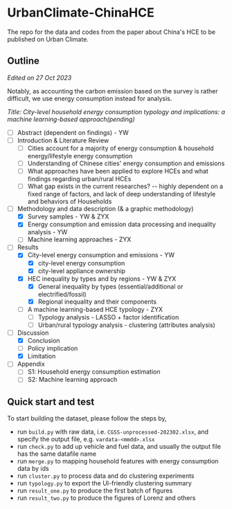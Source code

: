 # UrbanClimate-ChinaHCE
The repo for the data and codes from the paper about China's HCE to be published on Urban Climate.

## Outline

*Edited on 27 Oct 2023*

Notably, as accounting the carbon emission based on the survey is rather difficult, we use energy consumption instead for analysis.

*Title: City-level household energy consumption typology and implications: a machine learning-based approach(pending)*
- [ ] Abstract (dependent on findings) - YW
- [ ] Introduction & Literature Review
  - [ ] Cities account for a majority of energy consumption & household energy/lifestyle energy consumption
  - [ ] Understanding of Chinese cities' energy consumption and emissions
  - [ ] What approaches have been applied to explore HCEs and what findings regarding urban/rural HCEs
  - [ ] What gap exists in the current researches? -- highly dependent on a fixed range of factors, and lack of deep understanding of lifestyle and behaviors of Households
- [ ] Methodology and data description (& a graphic methodology)
  - [x] Survey samples - YW & ZYX
  - [x] Energy consumption and emission data processing and inequality analysis - YW
  - [ ] Machine learning approaches - ZYX
- [ ] Results
  - [x] City-level energy consumption and emissions - YW
    - [x] city-level energy consumption
    - [x] city-level appliance ownership
  - [x] HEC inequality by types and by regions - YW & ZYX
    - [x] General inequality by types (essential/additional or electrified/fossil)
    - [x] Regional inequality and their components
  - [ ] A machine learning-based HCE typology - ZYX
    - [ ] Typology analysis - LASSO + factor identification
    - [ ] Urban/rural typology analysis - clustering (attributes analysis)
- [ ] Discussion
  - [x] Conclusion
  - [ ] Policy implication
  - [x] Limitation
- [ ] Appendix
  - [ ] S1: Household energy consumption estimation
  - [ ] S2: Machine learning approach

## Quick start and test

To start building the dataset, please follow the steps by, 

- run `build.py` with raw data, i.e. `CGSS-unprocessed-202302.xlsx`, and specify the output file, e.g. `vardata-<mmdd>.xlsx`
- run `check.py` to add up vehicle and fuel data, and usually the output file has the same datafile name
- run `merge.py` to mapping household features with energy consumption data by ids
- run `cluster.py` to process data and do clustering experiments
- run `typology.py` to export the UI-friendly clustering summary
- run `result_one.py` to produce the first batch of figures
- run `result_two.py` to produce the figures of Lorenz and others
